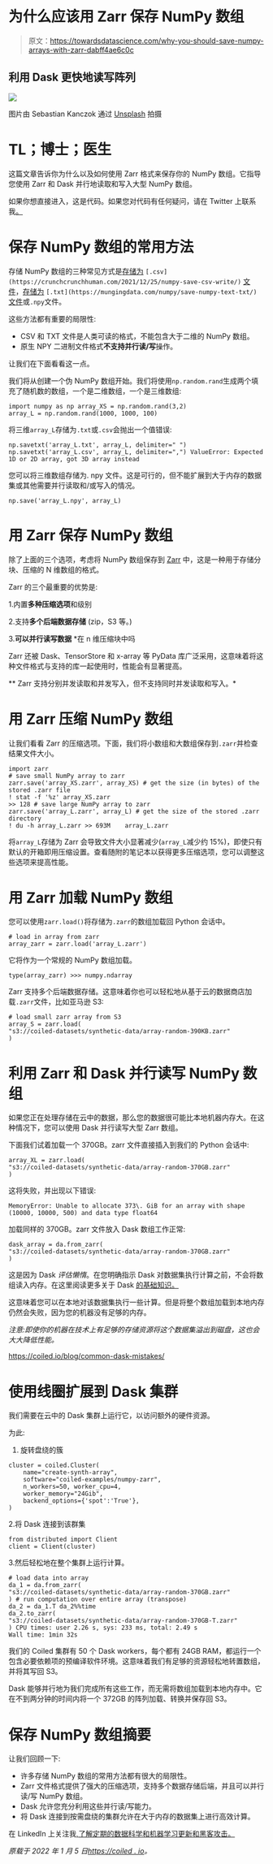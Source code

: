 # 为什么应该用 Zarr 保存 NumPy 数组

> 原文：<https://towardsdatascience.com/why-you-should-save-numpy-arrays-with-zarr-dabff4ae6c0c>

## 利用 Dask 更快地读写阵列

![](img/1e1619876fb12e73f8e095436e531c85.png)

图片由 Sebastian Kanczok 通过 [Unsplash](http://unsplash.com) 拍摄

# TL；博士；医生

这篇文章告诉你为什么以及如何使用 Zarr 格式来保存你的 NumPy 数组。它指导您使用 Zarr 和 Dask 并行地读取和写入大型 NumPy 数组。

如果你想直接进入，这是代码。如果您对代码有任何疑问，请在 Twitter 上联系我[。](https://twitter.com/richardpelgrim)

# 保存 NumPy 数组的常用方法

存储 NumPy 数组的三种常见方式是[存储为](https://crunchcrunchhuman.com/2021/12/25/numpy-save-csv-write/) `[.csv](https://crunchcrunchhuman.com/2021/12/25/numpy-save-csv-write/)` [文件](https://crunchcrunchhuman.com/2021/12/25/numpy-save-csv-write/)，[存储为](https://mungingdata.com/numpy/save-numpy-text-txt/) `[.txt](https://mungingdata.com/numpy/save-numpy-text-txt/)` [文件](https://mungingdata.com/numpy/save-numpy-text-txt/)或`.npy`文件。

这些方法都有重要的局限性:

*   CSV 和 TXT 文件是人类可读的格式，不能包含大于二维的 NumPy 数组。
*   原生 NPY 二进制文件格式**不支持并行读/写**操作。

让我们在下面看看这一点。

我们将从创建一个伪 NumPy 数组开始。我们将使用`np.random.rand`生成两个填充了随机数的数组，一个是二维数组，一个是三维数组:

```
import numpy as np array_XS = np.random.rand(3,2) 
array_L = np.random.rand(1000, 1000, 100)
```

将三维`array_L`存储为`.txt`或`.csv`会抛出一个值错误:

```
np.savetxt('array_L.txt', array_L, delimiter=" ") np.savetxt('array_L.csv', array_L, delimiter=",") ValueError: Expected 1D or 2D array, got 3D array instead
```

您可以将三维数组存储为. npy 文件。这是可行的，但不能扩展到大于内存的数据集或其他需要并行读取和/或写入的情况。

```
np.save('array_L.npy', array_L)
```

# 用 Zarr 保存 NumPy 数组

除了上面的三个选项，考虑将 NumPy 数组保存到 [Zarr](https://zarr.readthedocs.io/en/stable/index.html) 中，这是一种用于存储分块、压缩的 N 维数组的格式。

Zarr 的三个最重要的优势是:

1.内置**多种压缩选项**和级别

2.支持**多个后端数据存储** (zip，S3 等。)

3.**可以并行读写数据** *在 n 维压缩块中吗

Zarr 还被 Dask、TensorStore 和 x-array 等 PyData 库广泛采用，这意味着将这种文件格式与支持的库一起使用时，性能会有显著提高。

** Zarr 支持分别并发读取和并发写入，但不支持同时并发读取和写入。*

# 用 Zarr 压缩 NumPy 数组

让我们看看 Zarr 的压缩选项。下面，我们将小数组和大数组保存到`.zarr`并检查结果文件大小。

```
import zarr 
# save small NumPy array to zarr 
zarr.save('array_XS.zarr', array_XS) # get the size (in bytes) of the stored .zarr file 
! stat -f '%z' array_XS.zarr 
>> 128 # save large NumPy array to zarr 
zarr.save('array_L.zarr', array_L) # get the size of the stored .zarr directory 
! du -h array_L.zarr >> 693M	array_L.zarr
```

将`array_L`存储为 Zarr 会导致文件大小显著减少(`array_L`减少约 15%)，即使只有默认的开箱即用压缩设置。查看随附的笔记本以获得更多压缩选项，您可以调整这些选项来提高性能。

# 用 Zarr 加载 NumPy 数组

您可以使用`zarr.load()`将存储为`.zarr`的数组加载回 Python 会话中。

```
# load in array from zarr 
array_zarr = zarr.load('array_L.zarr')
```

它将作为一个常规的 NumPy 数组加载。

```
type(array_zarr) >>> numpy.ndarray
```

Zarr 支持多个后端数据存储。这意味着你也可以轻松地从基于云的数据商店加载`.zarr`文件，比如亚马逊 S3:

```
# load small zarr array from S3 
array_S = zarr.load(
"s3://coiled-datasets/synthetic-data/array-random-390KB.zarr"
)
```

# 利用 Zarr 和 Dask 并行读写 NumPy 数组

如果您正在处理存储在云中的数据，那么您的数据很可能比本地机器内存大。在这种情况下，您可以使用 Dask 并行读写大型 Zarr 数组。

下面我们试着加载一个 370GB。zarr 文件直接插入到我们的 Python 会话中:

```
array_XL = zarr.load(
"s3://coiled-datasets/synthetic-data/array-random-370GB.zarr"
)
```

这将失败，并出现以下错误:

```
MemoryError: Unable to allocate 373\. GiB for an array with shape (10000, 10000, 500) and data type float64
```

加载同样的 370GB。zarr 文件放入 Dask 数组工作正常:

```
dask_array = da.from_zarr(
"s3://coiled-datasets/synthetic-data/array-random-370GB.zarr"
) 
```

这是因为 Dask *评估懒惰*。在您明确指示 Dask 对数据集执行计算之前，不会将数组读入内存。在这里阅读更多关于 Dask [的基础知识。](https://coiled.io/blog/what-is-dask/)

这意味着您可以在本地对该数据集执行一些计算。但是将整个数组加载到本地内存仍然会失败，因为您的机器没有足够的内存。

*注意:即使你的机器在技术上有足够的存储资源将这个数据集溢出到磁盘，这也会大大降低性能。*

<https://coiled.io/blog/common-dask-mistakes/>  

# 使用线圈扩展到 Dask 集群

我们需要在云中的 Dask 集群上运行它，以访问额外的硬件资源。

为此:

1.  旋转盘绕的簇

```
cluster = coiled.Cluster(
    name="create-synth-array", 
    software="coiled-examples/numpy-zarr", 
    n_workers=50, worker_cpu=4, 
    worker_memory="24Gib", 
    backend_options={'spot':'True'}, 
)
```

2.将 Dask 连接到该群集

```
from distributed import Client 
client = Client(cluster)
```

3.然后轻松地在整个集群上运行计算。

```
# load data into array
da_1 = da.from_zarr(
"s3://coiled-datasets/synthetic-data/array-random-370GB.zarr"
) # run computation over entire array (transpose)
da_2 = da_1.T da_2%%time 
da_2.to_zarr(
"s3://coiled-datasets/synthetic-data/array-random-370GB-T.zarr"
) CPU times: user 2.26 s, sys: 233 ms, total: 2.49 s 
Wall time: 1min 32s
```

我们的 Coiled 集群有 50 个 Dask workers，每个都有 24GB RAM，都运行一个包含必要依赖项的预编译软件环境。这意味着我们有足够的资源轻松地转置数组，并将其写回 S3。

Dask 能够并行地为我们完成所有这些工作，而无需将数组加载到本地内存中。它在不到两分钟的时间内将一个 372GB 的阵列加载、转换并保存回 S3。

# 保存 NumPy 数组摘要

让我们回顾一下:

*   许多存储 NumPy 数组的常用方法都有很大的局限性。
*   Zarr 文件格式提供了强大的压缩选项，支持多个数据存储后端，并且可以并行读/写 NumPy 数组。
*   Dask 允许您充分利用这些并行读/写能力。
*   将 Dask 连接到按需盘绕的集群允许在大于内存的数据集上进行高效计算。

在 LinkedIn 上关注我[,了解定期的数据科学和机器学习更新和黑客攻击。](https://www.linkedin.com/in/richard-pelgrim/)

*原载于 2022 年 1 月 5 日*[*https://coiled . io*](https://coiled.io/blog/save-numpy-dask-array-to-zarr/)*。*